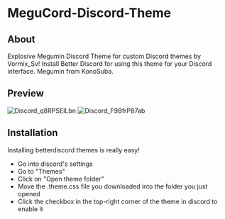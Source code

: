 # MeguCord-Discord-Theme
<h2>About</h2>

Explosive Megumin Discord Theme for custom Discord themes by Vormix_Sv!
Install Better Discord for using this theme for your Discord interface.
Megumin from KonoSuba.

<h2>Preview</h2>

![Discord_q8RPSEILbn](https://github.com/VormixSv/MeguCord-Discord-Theme/assets/101508835/a3dd1335-adb9-4c51-8b54-3b20d7e906a3)
![Discord_F9BfrP87ab](https://github.com/VormixSv/MeguCord-Discord-Theme/assets/101508835/0d44cb7e-6d55-4f84-84b7-35bc209f3c8e)

<h2>Installation</h2>

Installing betterdiscord themes is really easy!
- Go into discord's settings
- Go to "Themes"
- Click on "Open theme folder"
- Move the .theme.css file you downloaded into the folder you just opened
- Click the checkbox in the top-right corner of the theme in discord to enable it
